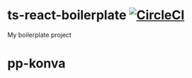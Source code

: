 # ts-react-boilerplate [![CircleCI](https://circleci.com/gh/airtoxin/ts-react-boilerplate.svg?style=svg)](https://circleci.com/gh/airtoxin/ts-react-boilerplate)

My boilerplate project
# pp-konva
